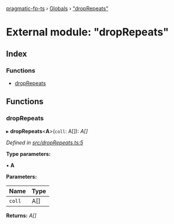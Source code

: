 [pragmatic-fp-ts](../README.md) › [Globals](../globals.md) › ["dropRepeats"](_droprepeats_.md)

# External module: "dropRepeats"

## Index

### Functions

* [dropRepeats](_droprepeats_.md#droprepeats)

## Functions

###  dropRepeats

▸ **dropRepeats**<**A**>(`coll`: A[]): *A[]*

*Defined in [src/dropRepeats.ts:5](https://github.com/hermann-p/pragmatic-fp-ts/blob/d79a7fd/src/dropRepeats.ts#L5)*

**Type parameters:**

▪ **A**

**Parameters:**

Name | Type |
------ | ------ |
`coll` | A[] |

**Returns:** *A[]*
